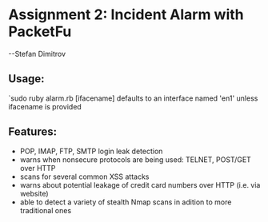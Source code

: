 Assignment 2: Incident Alarm with PacketFu
=======
--Stefan Dimitrov

Usage:
------
  `sudo ruby alarm.rb [ifacename]
  defaults to an interface named 'en1' unless ifacename is provided

Features: 
---------
 * POP, IMAP, FTP, SMTP login leak detection
 * warns when nonsecure protocols are being used: TELNET, POST/GET over HTTP
 * scans for several common XSS attacks
 * warns about potential leakage of credit card numbers over HTTP (i.e. via website)
 * able to detect a variety of stealth Nmap scans in adition to more traditional ones
